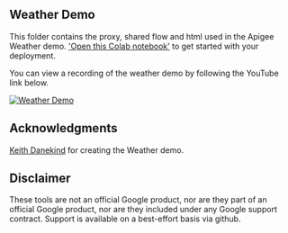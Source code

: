 ## Weather Demo
This folder contains the proxy, shared flow and html used in the Apigee Weather demo.  ['Open this Colab notebook'](https://colab.research.google.com/github/markjkelly/apigee-notebooks/blob/master/demo-files/weather-demo/weather_demo_deployment.ipynb) to get started with your deployment.

You can view a recording of the weather demo by following the YouTube link below.

[![Weather Demo](http://img.youtube.com/vi/l7oabYEFSA8/0.jpg)](http://www.youtube.com/watch?v=l7oabYEFSA8?t=519)

## Acknowledgments

[Keith Danekind](https://github.com/kdanekind) for creating the Weather demo.

## Disclaimer
These tools are not an official Google product, nor are they part of an official Google product, nor are they included under any Google support contract.
Support is available on a best-effort basis via github.
